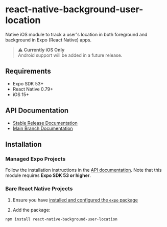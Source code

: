 # react-native-background-user-location

Native iOS module to track a user's location in both foreground and background in Expo (React Native) apps.

> ⚠️ **Currently iOS Only**  
> Android support will be added in a future release.

## Requirements
- Expo SDK 53+
- React Native 0.79+
- iOS 15+

## API Documentation

- [Stable Release Documentation](https://docs.expo.dev/versions/latest/sdk/react-native-background-user-location/)
- [Main Branch Documentation](https://docs.expo.dev/versions/unversioned/sdk/react-native-background-user-location/)

## Installation

### Managed Expo Projects
Follow the installation instructions in the [API documentation](#api-documentation). Note that this module requires **Expo SDK 53 or higher**.

### Bare React Native Projects

1. Ensure you have [installed and configured the `expo` package](https://docs.expo.dev/bare/installing-expo-modules/)

2. Add the package:
```bash
npm install react-native-background-user-location